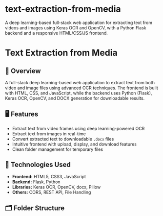 # text-extraction-from-media
A deep learning-based full-stack web application for extracting text from videos and images using Keras OCR and OpenCV, with a Python Flask backend and a responsive HTML/CSS/JS frontend.
# Text Extraction from Media

## 📌 Overview
A full-stack deep learning-based web application to extract text from both video and image files using advanced OCR techniques. The frontend is built with HTML, CSS, and JavaScript, while the backend uses Python (Flask), Keras OCR, OpenCV, and DOCX generation for downloadable results.

## 🖥️ Features
- Extract text from video frames using deep learning-powered OCR
- Extract text from images in real-time
- Convert extracted text to downloadable `.docx` files
- Intuitive frontend with upload, display, and download features
- Clean folder management for temporary files

## 🔧 Technologies Used
- **Frontend:** HTML5, CSS3, JavaScript
- **Backend:** Flask, Python
- **Libraries:** Keras OCR, OpenCV, docx, Pillow
- **Others:** CORS, REST API, File Handling

## 🗂️ Folder Structure

